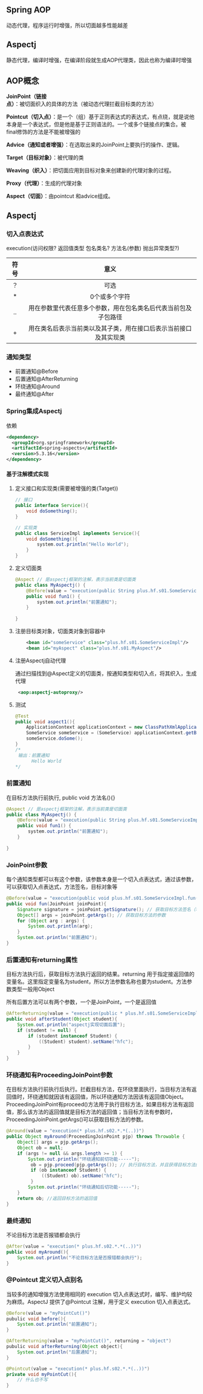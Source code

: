 ## Spring AOP

动态代理，程序运行时增强，所以切面越多性能越差



## Aspectj

静态代理，编译时增强，在编译阶段就生成AOP代理类，因此也称为编译时增强



## AOP概念

**JoinPoint（链接点）**：被切面织入的具体的方法（被动态代理拦截目标类的方法）

**Pointcut（切入点）**：是一个（组）基于正则表达式的表达式，有点绕，就是说他本身是一个表达式，但是他是基于正则语法的。一个或多个链接点的集合。被final修饰的方法是不能被增强的

**Advice（通知或者增强）**：在选取出来的JoinPoint上要执行的操作、逻辑。

**Target（目标对象）**：被代理的类

**Weaving（织入）**：把切面应用到目标对象来创建新的代理对象的过程。

**Proxy（代理）**：生成的代理对象

**Aspect（切面）**：由pointcut 和advice组成。



## Aspectj

### 切入点表达式

execution(访问权限? 返回值类型 包名类名? 方法名(参数) 抛出异常类型?)

| 符号 |                             意义                             |
| :--: | :----------------------------------------------------------: |
|  ？  |                             可选                             |
|  *   |                        0个或多个字符                         |
|  ..  | 用在参数里代表任意多个参数，用在包名类名后代表当前包及子包路径 |
|  +   | 用在类名后表示当前类以及其子类，用在接口后表示当前接口及其实现类 |

### 通知类型

* 前置通知@Before
* 后置通知@AfterReturning
* 环绕通知@Around
* 最终通知@After

### Spring集成Aspectj

依赖

```xml
<dependency>
  <groupId>org.springframework</groupId>
  <artifactId>spring-aspects</artifactId>
  <version>5.3.16</version>
</dependency>
```

#### 基于注解模式实现

1. 定义接口和实现类(需要被增强的类(Tatget))

   ```java
   // 接口
   public interface Service(){
       void doSomething();
   }
   
   // 实现类
   public class ServiceImpl implements Service(){
       void doSomething(){
           system.out.println("Hello World");
       }
   }
   ```

2. 定义切面类

   ```java
   @Aspect // 是aspectj框架的注解，表示当前类是切面类
   public class MyAspectj() {
       @Before(value = "execution(public String plus.hf.s01.SomeServiceImpl.doSome(String, Integer))")
       public void fun1() {
           system.out.println("前置通知");
       }
       
   }
   ```

3. 注册目标类对象，切面类对象到容器中

   ```xml
       <bean id="someService" class="plus.hf.s01.SomeServiceImpl"/>
       <bean id="myAspect" class="plus.hf.s01.MyAspect"/>
   ```

4. 注册Aspectj自动代理

   通过扫描找到@Aspect定义的切面类，按通知类型和切入点，将其织入，生成代理

   ```xml
    <aop:aspectj-autoproxy/>
   ```

5. 测试

   ```java
   @Test
   public void aspect1(){
       ApplicationContext applicationContext = new ClassPathXmlApplicationContext("s01/SpringContext.xml");
       SomeService someService = (SomeService) applicationContext.getBean("someService");
       someService.doSome();
   }
   /*
   	输出：前置通知
   		 Hello World
   */
   ```

### 前置通知

在目标方法执行前执行, public void 方法名(){}

```java
@Aspect // 是aspectj框架的注解，表示当前类是切面类
public class MyAspectj() {
    @Before(value = "execution(public String plus.hf.s01.SomeServiceImpl.doSome(String, Integer))")
    public void fun1() {
        system.out.println("前置通知");
    }
    
}
```



### JoinPoint参数

每个通知类型都可以有这个参数，该参数本身是一个切入点表达式，通过该参数，可以获取切入点表达式，方法签名，目标对象等

```java
@Before(value = "execution(public void plus.hf.s01.SomeServiceImpl.fun(..))")
public void fun(JoinPoint joinPoint){
    Signature signature = joinPoint.getSignature(); // 获取目标方法签名（名称，参数等）
    Object[] args = joinPoint.getArgs(); // 获取目标方法的参数
    for (Object arg : args) {
        System.out.println(arg);
    }
    System.out.println("前置通知");
}
```

### 后置通知有returning属性

目标方法执行后，获取目标方法执行返回的结果。returning 用于指定接返回值的变量名。这里指定变量名为student，所以方法参数名称也要为student。方法参数类型一般用Object

所有后置方法可以有两个参数，一个是JoinPoint，一个是返回值

```java
@AfterReturning(value = "execution(public * plus.hf.s01.SomeServiceImpl.*(..))", returning = "student")
public void afterStudent(Object student){
    System.out.println("aspectj实现切面后置");
    if (student != null) {
        if (student instanceof Student) {
            ((Student) student).setName("hfc");
        }
    }
}
```

### 环绕通知有ProceedingJoinPoint参数

在目标方法执行前执行后执行。拦截目标方法，在环绕里面执行，当目标方法有返回值时，环绕通知就因该有返回值，所以环绕通知方法因该有返回值Object。ProceedingJoinPoint有proceed()方法用于执行目标方法，如果目标方法有返回值，那么该方法的返回值就是目标方法的返回值；当目标方法有参数时，ProceedingJoinPoint.getArgs()可以获取目标方法的参数。

```java
@Around(value = "execution(* plus.hf.s02.*.*(..))")
public Object myAround(ProceedingJoinPoint pjp) throws Throwable {
    Object[] args = pjp.getArgs();
    Object ob = null;
    if (args != null && args.length >= 1) {
        System.out.println("环绕通知前切功能-----");
         ob = pjp.proceed(pjp.getArgs()); // 执行目标方法，并且获得目标方法的返回值
         if (ob instanceof Student) {
             ((Student) ob).setName("hfc");
         }
        System.out.println("环绕通知后切功能-----");
    }
    return ob; //返回目标方法的返回值
}
```

### 最终通知

不论目标方法是否报错都会执行

```java
@After(value = "execution(* plus.hf.s02.*.*(..))")
public void myAround(){
    System.out.println("不论目标方法是否报错都会执行");
}
```

### @Pointcut 定义切入点别名

当较多的通知增强方法使用相同的 execution 切入点表达式时，编写、维护均较为麻烦。AspectJ 提供了@Pointcut 注解，用于定义 execution 切入点表达式。

```java
@Before(value = "myPointCut()")
pubulic void before(){
    System.out.println("前置通知");
}

@AfterReturning(value = "myPointCut()", returning = "object")
pubulic void afterReturning(Object object){
    System.out.println("后置通知");
}

@Pointcut(value = "execution(* plus.hf.s02.*.*(..))")
private void myPointCut(){
    // 什么也不写
}
```

